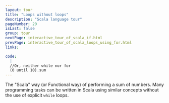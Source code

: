 ```yaml
---
layout: tour
title: "Loops without loops"
description: "Scala language tour"
pageNumber: 20
isLast: false
group: tour
nextPage: interactive_tour_of_scala_if.html
prevPage: interactive_tour_of_scala_loops_using_for.html
links:

code:
  |
  //Or, neither while nor for  
  (0 until 10).sum  
---
```


The "Scala" way (or Functional way) of performing a sum of numbers.
Many programming tasks can be written in Scala using similar concepts without the use of explicit `while` loops.